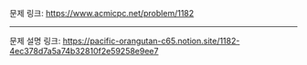 문제 링크: https://www.acmicpc.net/problem/1182
- - -
문제 설명 링크: https://pacific-orangutan-c65.notion.site/1182-4ec378d7a5a74b32810f2e59258e9ee7